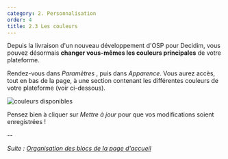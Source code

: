 ```yaml
---
category: 2. Personnalisation
order: 4
title: 2.3 Les couleurs
---
```

Depuis la livraison d'un nouveau développement d'OSP pour Decidim, vous pouvez désormais __changer vous-mêmes les couleurs principales__ de votre plateforme. 

Rendez-vous dans _Paramètres_ , puis dans _Apparence_. Vous aurez accès, tout en bas de la page, à une section contenant les différentes couleurs de votre plateforme (voir ci-dessous).

![couleurs disponibles]({{site.baseurl}}/images/couleurs.png)

Pensez bien à cliquer sur _Mettre à jour_ pour que vos modifications soient enregistrées !

--

*Suite : [Organisation des blocs de la page d'accueil]({{site.baseurl}}/2-personnalisation/4-organisation-blocs-accueil/)*
